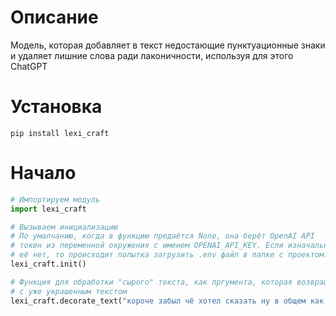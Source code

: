 # Описание
Модель, которая добавляет в текст недостающие пунктуационные знаки и удаляет лишние слова ради лаконичности, используя для этого ChatGPT

# Установка
`pip install lexi_craft`

# Начало
```python
# Импортируем модуль
import lexi_craft

# Вызываем инициализацию
# По умалчанию, когда в функцию предаётся None, она берёт OpenAI API 
# токен из переменной окружения с именем OPENAI_API_KEY. Если изначально 
# её нет, то происходит попытка загрузить .env файл в папке с проектом.
lexi_craft.init()

# Функция для обработки "сырого" текста, как пргумента, которая возвращает строку 
# с уже украшенным текстом
lexi_craft.decorate_text("короче забыл чё хотел сказать ну в общем как у тебя дела")
```

